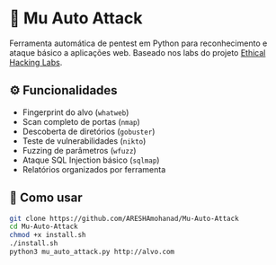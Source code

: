 # 🧠 Mu Auto Attack

Ferramenta automática de pentest em Python para reconhecimento e ataque básico a aplicações web. Baseado nos labs do projeto [Ethical Hacking Labs](https://github.com/Samsar4/Ethical-Hacking-Labs).

## ⚙️ Funcionalidades

- Fingerprint do alvo (`whatweb`)
- Scan completo de portas (`nmap`)
- Descoberta de diretórios (`gobuster`)
- Teste de vulnerabilidades (`nikto`)
- Fuzzing de parâmetros (`wfuzz`)
- Ataque SQL Injection básico (`sqlmap`)
- Relatórios organizados por ferramenta

## 🚀 Como usar

```bash
git clone https://github.com/ARESHAmohanad/Mu-Auto-Attack
cd Mu-Auto-Attack
chmod +x install.sh
./install.sh
python3 mu_auto_attack.py http://alvo.com


